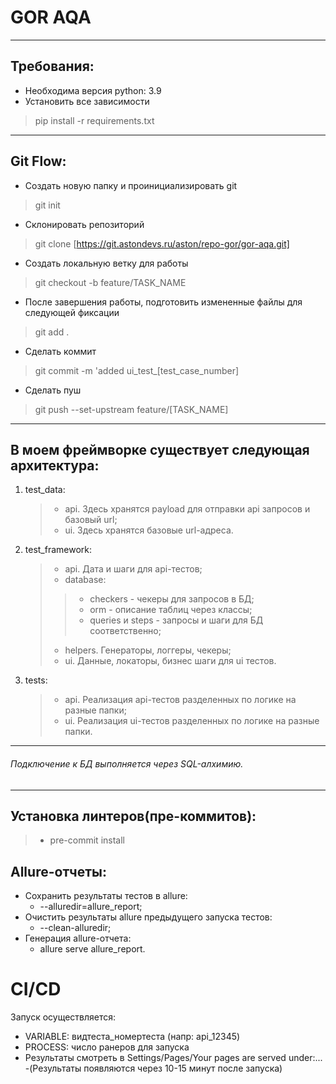 # GOR AQA
***
## Требования:
* Необходима версия python: 3.9
* Установить все зависимости
> pip install -r requirements.txt
***

## Git Flow:
* Создать новую папку и проинициализировать git
> git init
* Склонировать репозиторий 
> git clone [https://git.astondevs.ru/aston/repo-gor/gor-aqa.git]
* Создать локальную ветку для работы
> git checkout -b feature/TASK_NAME
* После завершения работы, подготовить измененные файлы для следующей фиксации
> git add .
* Сделать коммит
> git commit -m 'added ui_test_[test_case_number]
* Сделать пуш
> git push --set-upstream feature/[TASK_NAME]
***

## В моем фреймворке существует следующая архитектура:
 1) test_data:
	>* api. Здесь хранятся payload для отправки api запросов и базовый url;
	>* ui. Здесь хранятся базовые url-адреса.
 2) test_framework:
	>* api. Дата и шаги для api-тестов;
	>* database:
	   >>* checkers - чекеры для запросов в БД;
       >>* orm - описание таблиц через классы; 
	   >>* queries и steps - запросы и шаги для БД соответственно;
	>* helpers. Генераторы, логгеры, чекеры;
	>* ui. Данные, локаторы, бизнес шаги для ui тестов.
 3) tests:
	>* api. Реализация api-тестов разделенных по логике на разные папки;
	>* ui. Реализация ui-тестов разделенных по логике на разные папки.
***
###### Подключение к БД выполняется через SQL-алхимию.
***

## Установка линтеров(пре-коммитов):
>* pre-commit install

## Allure-отчеты:
* Сохранить результаты тестов в allure:
  * --alluredir=allure_report;
* Очистить результаты allure предыдущего запуска тестов:
  * --clean-alluredir;
* Генерация allure-отчета: 
  * allure serve allure_report.

# CI/CD
Запуск осуществляется:
- VARIABLE: видтеста_номертеста (напр: api_12345)
- PROCESS: число ранеров для запуска
- Результаты смотреть в Settings/Pages/Your pages are served under:...
-(Результаты появляются через 10-15 минут после запуска)
